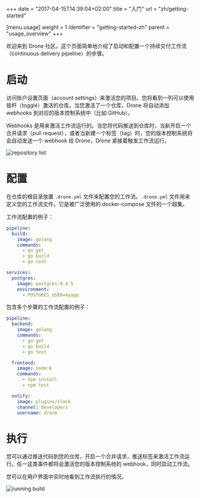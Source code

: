 +++
date = "2017-04-15T14:39:04+02:00"
title = "入门"
url = "zh/getting-started"

[menu.usage]
  weight = 1
  identifier = "getting-started-zh"
  parent = "usage_overview"
+++

<!--Welcome to the Drone community. This document briefly explains the process for activating and configuring a continuous delivery pipeline.-->

欢迎来到 Drone 社区。这个页面简单地介绍了启动和配置一个持续交付工作流（continuous delivery pipeline）的步骤。

# 启动

<!--To activate your project navigate to your account settings. You will see a list of repositories which can be activated with a simple toggle. When you activate your repository, Drone automatically adds webhooks to your version control system (e.g. GitHub).-->

访问账户设置页面（account settings）来激活您的项目。您将看到一列可以使用摇杆（toggle）激活的仓库。当您激活了一个仓库，Drone 将自动添加 webhooks 到对应的版本控制系统中（比如 GitHub）。

<!--Webhooks are used to trigger pipeline executions. When you push code to your repository, open a pull request, or create a tag, your version control system will automatically send a webhook to Drone which will in turn trigger pipeline execution.-->

Webhooks 是用来激活工作流运行的。当您将代码推送到仓库时，当新开启一个合并请求（pull request），或者当新建一个标签（tag）时，您的版本控制系统将会自动发送一个 webhook 给 Drone，Drone 紧接着触发工作流运行。

![repository list](/images/drone_repo_list.png)

# 配置

<!--To configure you pipeline you should place a `.drone.yml` file in the root of your repository. The .drone.yml file is used to define your pipeline steps. It is a superset of the widely used docker-compose file format.-->

在仓库的根目录放置 `.drone.yml` 文件来配置您的工作流。`.drone.yml` 文件用来定义您的工作流文件。它是被广泛使用的 docker-compose 文件的一个超集。

<!--Example pipeline configuration:-->

工作流配置的例子：

```yaml
pipeline:
  build:
    image: golang
    commands:
      - go get
      - go build
      - go test

services:
  postgres:
    image: postgres:9.4.5
    environment:
      - POSTGRES_USER=myapp
```

<!--Example pipeline configuration with multiple, serial steps:-->

包含多个步骤的工作流配置的例子：

```yaml
pipeline:
  backend:
    image: golang
    commands:
      - go get
      - go build
      - go test

  frontend:
    image: node:6
    commands:
      - npm install
      - npm test

  notify:
    image: plugins/slack
    channel: developers
    username: drone
```

# 执行

<!--To trigger your first pipeline execution you can push code to your repository, open a pull request, or push a tag. Any of these events triggers a webhook from your version control system and execute your pipeline.-->

您可以通过推送代码到您的仓库，开启一个合并请求，推送标签来激活工作流运行。任一这类事件都将会激活您的版本控制系统的 webhook，同时启动工作流。

<!--You can view your pipeline execution in realtime in the user interface.-->

您可以在用户界面中实时地看到工作流执行的情况。

![running build](/images/drone_build_running.png)
